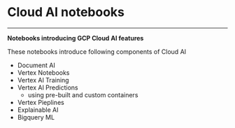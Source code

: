 # Cloud AI notebooks
---

**Notebooks introducing GCP Cloud AI features**

These notebooks introduce following components of Cloud AI
- Document AI
- Vertex Notebooks
- Vertex AI Training
- Vertex AI Predictions
    - using pre-built and custom containers
- Vertex Pieplines
- Explainable AI
- Bigquery ML
